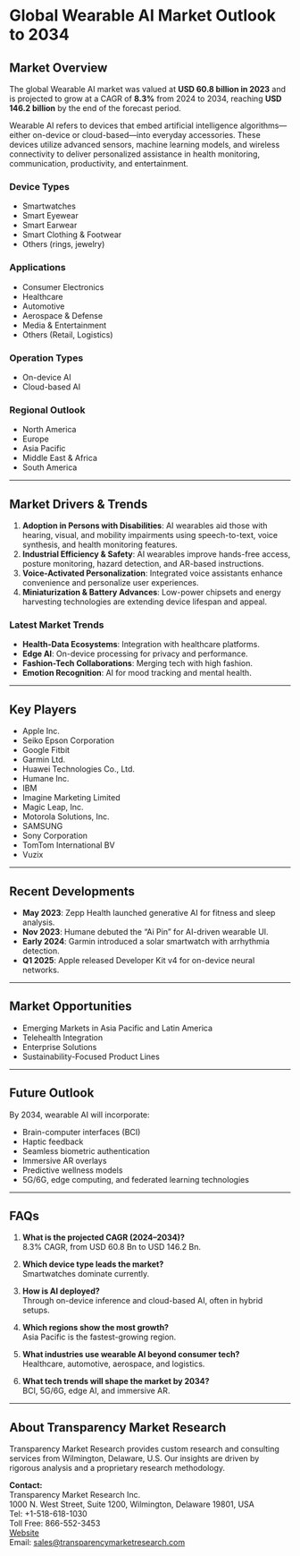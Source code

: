 
# Global Wearable AI Market Outlook to 2034

## Market Overview

The global Wearable AI market was valued at **USD 60.8 billion in 2023** and is projected to grow at a CAGR of **8.3%** from 2024 to 2034, reaching **USD 146.2 billion** by the end of the forecast period.

Wearable AI refers to devices that embed artificial intelligence algorithms—either on-device or cloud-based—into everyday accessories. These devices utilize advanced sensors, machine learning models, and wireless connectivity to deliver personalized assistance in health monitoring, communication, productivity, and entertainment.

### Device Types
- Smartwatches
- Smart Eyewear
- Smart Earwear
- Smart Clothing & Footwear
- Others (rings, jewelry)

### Applications
- Consumer Electronics
- Healthcare
- Automotive
- Aerospace & Defense
- Media & Entertainment
- Others (Retail, Logistics)

### Operation Types
- On-device AI
- Cloud-based AI

### Regional Outlook
- North America
- Europe
- Asia Pacific
- Middle East & Africa
- South America

---

## Market Drivers & Trends

1. **Adoption in Persons with Disabilities**: AI wearables aid those with hearing, visual, and mobility impairments using speech-to-text, voice synthesis, and health monitoring features.
2. **Industrial Efficiency & Safety**: AI wearables improve hands-free access, posture monitoring, hazard detection, and AR-based instructions.
3. **Voice-Activated Personalization**: Integrated voice assistants enhance convenience and personalize user experiences.
4. **Miniaturization & Battery Advances**: Low-power chipsets and energy harvesting technologies are extending device lifespan and appeal.

### Latest Market Trends
- **Health-Data Ecosystems**: Integration with healthcare platforms.
- **Edge AI**: On-device processing for privacy and performance.
- **Fashion-Tech Collaborations**: Merging tech with high fashion.
- **Emotion Recognition**: AI for mood tracking and mental health.

---

## Key Players

- Apple Inc.
- Seiko Epson Corporation
- Google Fitbit
- Garmin Ltd.
- Huawei Technologies Co., Ltd.
- Humane Inc.
- IBM
- Imagine Marketing Limited
- Magic Leap, Inc.
- Motorola Solutions, Inc.
- SAMSUNG
- Sony Corporation
- TomTom International BV
- Vuzix

---

## Recent Developments

- **May 2023**: Zepp Health launched generative AI for fitness and sleep analysis.
- **Nov 2023**: Humane debuted the “Ai Pin” for AI-driven wearable UI.
- **Early 2024**: Garmin introduced a solar smartwatch with arrhythmia detection.
- **Q1 2025**: Apple released Developer Kit v4 for on-device neural networks.

---

## Market Opportunities

- Emerging Markets in Asia Pacific and Latin America
- Telehealth Integration
- Enterprise Solutions
- Sustainability-Focused Product Lines

---

## Future Outlook

By 2034, wearable AI will incorporate:
- Brain-computer interfaces (BCI)
- Haptic feedback
- Seamless biometric authentication
- Immersive AR overlays
- Predictive wellness models
- 5G/6G, edge computing, and federated learning technologies

---

## FAQs

1. **What is the projected CAGR (2024–2034)?**  
   8.3% CAGR, from USD 60.8 Bn to USD 146.2 Bn.

2. **Which device type leads the market?**  
   Smartwatches dominate currently.

3. **How is AI deployed?**  
   Through on-device inference and cloud-based AI, often in hybrid setups.

4. **Which regions show the most growth?**  
   Asia Pacific is the fastest-growing region.

5. **What industries use wearable AI beyond consumer tech?**  
   Healthcare, automotive, aerospace, and logistics.

6. **What tech trends will shape the market by 2034?**  
   BCI, 5G/6G, edge AI, and immersive AR.

---

## About Transparency Market Research

Transparency Market Research provides custom research and consulting services from Wilmington, Delaware, U.S. Our insights are driven by rigorous analysis and a proprietary research methodology.

**Contact:**  
Transparency Market Research Inc.  
1000 N. West Street, Suite 1200, Wilmington, Delaware 19801, USA  
Tel: +1-518-618-1030  
Toll Free: 866-552-3453  
[Website](https://www.transparencymarketresearch.com)  
Email: sales@transparencymarketresearch.com
